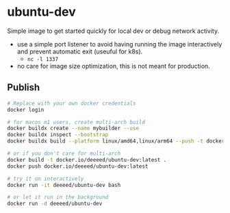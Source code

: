 # ubuntu-dev

Simple image to get started quickly for local dev or debug network activity.

- use a simple port listener to avoid having running the image interactively and prevent automatic exit (useuful for k8s).
    - `nc -l 1337`
- no care for image size optimization, this is not meant for production.
## Publish

```bash
# Replace with your own docker credentials
docker login

# for macos m1 users, create multi-arch build
docker buildx create --name mybuilder --use
docker buildx inspect --bootstrap
docker buildx build --platform linux/amd64,linux/arm64 --push -t docker.io/deeeed/ubuntu-dev:latest .

# or if you don't care for multi-arch
docker build -t docker.io/deeeed/ubuntu-dev:latest .
docker push docker.io/deeeed/ubuntu-dev:latest

# try it on interactively
docker run -it deeeed/ubuntu-dev bash

# or let it run in the background
docker run -d deeeed/ubuntu-dev
```